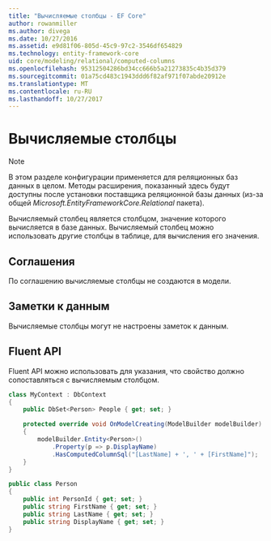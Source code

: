```yaml
---
title: "Вычисляемые столбцы - EF Core"
author: rowanmiller
ms.author: divega
ms.date: 10/27/2016
ms.assetid: e9d81f06-805d-45c9-97c2-3546df654829
ms.technology: entity-framework-core
uid: core/modeling/relational/computed-columns
ms.openlocfilehash: 95312504286bd34cc666b5a21273835c4b35d379
ms.sourcegitcommit: 01a75cd483c1943ddd6f82af971f07abde20912e
ms.translationtype: MT
ms.contentlocale: ru-RU
ms.lasthandoff: 10/27/2017
---
```

# <a name="computed-columns"></a>Вычисляемые столбцы

> [!NOTE]  
> В этом разделе конфигурации применяется для реляционных баз данных в целом. Методы расширения, показанный здесь будут доступны после установки поставщика реляционной базы данных (из-за общей *Microsoft.EntityFrameworkCore.Relational* пакета).

Вычисляемый столбец является столбцом, значение которого вычисляется в базе данных. Вычисляемый столбец можно использовать другие столбцы в таблице, для вычисления его значения.

## <a name="conventions"></a>Соглашения

По соглашению вычисляемые столбцы не создаются в модели.

## <a name="data-annotations"></a>Заметки к данным

Вычисляемые столбцы могут не настроены заметок к данным.

## <a name="fluent-api"></a>Fluent API

Fluent API можно использовать для указания, что свойство должно сопоставляться с вычисляемым столбцом.

<!-- [!code-csharp[Main](samples/core/relational/Modeling/FluentAPI/Samples/Relational/ComputedColumn.cs?highlight=9)] -->
``` csharp
class MyContext : DbContext
{
    public DbSet<Person> People { get; set; }

    protected override void OnModelCreating(ModelBuilder modelBuilder)
    {
        modelBuilder.Entity<Person>()
            .Property(p => p.DisplayName)
            .HasComputedColumnSql("[LastName] + ', ' + [FirstName]");
    }
}

public class Person
{
    public int PersonId { get; set; }
    public string FirstName { get; set; }
    public string LastName { get; set; }
    public string DisplayName { get; set; }
}
```
